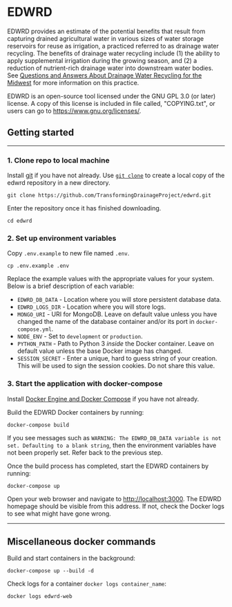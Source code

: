 # EDWRD

EDWRD provides an estimate of the potential benefits that result from capturing drained agricultural water in various sizes of water storage reservoirs for reuse as irrigation, a practiced referred to as drainage water recycling. The benefits of drainage water recycling include (1) the ability to apply supplemental irrigation during the growing season, and (2) a reduction of nutrient-rich drainage water into downstream water bodies. See [Questions and Answers About Drainage Water Recycling for the Midwest](https://mdc.itap.purdue.edu/item.asp?Item_Number=ABE-156-W) for more information on this practice.

EDWRD is an open-source tool licensed under the GNU GPL 3.0 (or later) license. A copy of this license is included in file called, "COPYING.txt", or users can go to https://www.gnu.org/licenses/.

## Getting started

---

### 1. Clone repo to local machine

Install [git](https://git-scm.com/) if you have not already. Use [`git clone`](https://git-scm.com/docs/git-clone) to create a local copy of the edwrd repository in a new directory.

```
git clone https://github.com/TransformingDrainageProject/edwrd.git
```

Enter the repository once it has finished downloading.

```
cd edwrd
```

### 2. Set up environment variables

Copy `.env.example` to new file named `.env`.

```
cp .env.example .env
```

Replace the example values with the appropriate values for your system. Below is a brief description of each variable:

- `EDWRD_DB_DATA` - Location where you will store persistent database data.
- `EDWRD_LOGS_DIR` - Location where you will store logs.
- `MONGO_URI` - URI for MongoDB. Leave on default value unless you have changed the name of the database container and/or its port in `docker-compose.yml`.
- `NODE_ENV` - Set to `development` or `production`.
- `PYTHON_PATH` - Path to Python 3 _inside_ the Docker container. Leave on default value unless the base Docker image has changed.
- `SESSION_SECRET` - Enter a unique, hard to guess string of your creation. This will be used to sign the session cookies. Do not share this value.

### 3. Start the application with docker-compose

Install [Docker Engine and Docker Compose](https://docs.docker.com/compose/install/) if you have not already.

Build the EDWRD Docker containers by running:

```
docker-compose build
```

If you see messages such as `WARNING: The EDWRD_DB_DATA variable is not set. Defaulting to a blank string`, then the environment variables have not been properly set. Refer back to the previous step.

Once the build process has completed, start the EDWRD containers by running:

```
docker-compose up
```

Open your web browser and navigate to [http://localhost:3000](http://localhost:3000). The EDWRD homepage should be visible from this address. If not, check the Docker logs to see what might have gone wrong.

---

## Miscellaneous docker commands

Build and start containers in the background:

```
docker-compose up --build -d
```

Check logs for a container `docker logs container_name`:

```
docker logs edwrd-web
```
